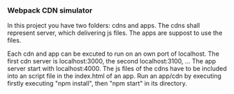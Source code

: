 ### Webpack CDN simulator
In this project you have two folders: cdns and apps. The cdns shall represent server, which delivering js files. The apps are suppost to use the files.

Each cdn and app can be excuted to run on an own port of localhost. The first cdn server is localhost:3000, the second localhost:3100, ... The app server start with localhost:4000. The js files of the cdns have to be included into an script file in the index.html of an app. Run an app/cdn by executing firstly executing "npm install", then "npm start" in its directory.
